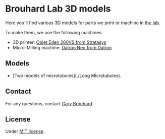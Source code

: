 # Brouhard Lab 3D models

Here you'll find various 3D models for parts we print or machine in [the lab](http://brouhardlab.mcgill.ca/).

To make them, we use the following machines:

- 3D printer: [Objet Eden 260VS from Stratasys](http://www.stratasys.com/3d-printers/objet-eden-260vs)
- Micro-Milling machine: [Datron Neo from Datron](https://www.datron.com/cnc-machines/datron-neo.php)

## Models

- [Two models of microtubules](./Long Microtubules).

## Contact

For any questions, contact [Gary Brouhard](mailto:gary.brouhard@mcgill.ca).

## License

Under [MIT license](LICENSE.md).
